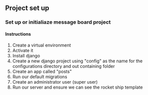 ## Project set up

### Set up or initialiaze message board project

#### Instructions

1. Create a virtual environment
2. Activate it 
3. Install django
4. Create a new django project using "config" as the name for the configurations directory and out containing folder 
5. Create an app called "posts"
6. Run our default migrations
7. Create an administrator user (super user)
8. Run our server and ensure we can see the rocket ship template


